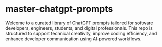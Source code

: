 # master-chatgpt-prompts
Welcome to a curated library of ChatGPT prompts tailored for software developers, engineers, students, and digital professionals. This repo is structured to support technical creativity, improve coding efficiency, and enhance developer communication using AI-powered workflows.
